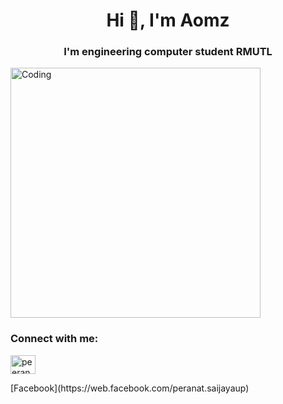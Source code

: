 <h1 align="center">Hi 👋, I'm Aomz</h1>
<h3 align="center">I'm engineering computer student RMUTL</h3>
<img align = "center" alt="Coding" width="400" src="https://camo.githubusercontent.com/cae12fddd9d6982901d82580bdf321d81fb299141098ca1c2d4891870827bf17/68747470733a2f2f6d69726f2e6d656469756d2e636f6d2f6d61782f313336302f302a37513379765349765f7430696f4a2d5a2e676966">

<h3 align="left">Connect with me:</h3>
<p align="left">
<a href="https://fb.com/peeranat saijaiaup" target="blank"><img align="center" src="https://raw.githubusercontent.com/rahuldkjain/github-profile-readme-generator/master/src/images/icons/Social/facebook.svg" alt="peeranat saijaiaup" height="30" width="40" /></a>
</p>
[Facebook](https://web.facebook.com/peranat.saijayaup)
